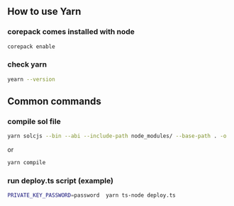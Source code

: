 ## How to use Yarn

### corepack comes installed with node

```sh
corepack enable
```

### check yarn

```sh
yearn --version
```

## Common commands

### compile sol file

```sh
yarn solcjs --bin --abi --include-path node_modules/ --base-path . -o . SimpleStorage.sol
```

or

```sh
yarn compile
```

### run deploy.ts script (example)

```sh
PRIVATE_KEY_PASSWORD=password  yarn ts-node deploy.ts
```
